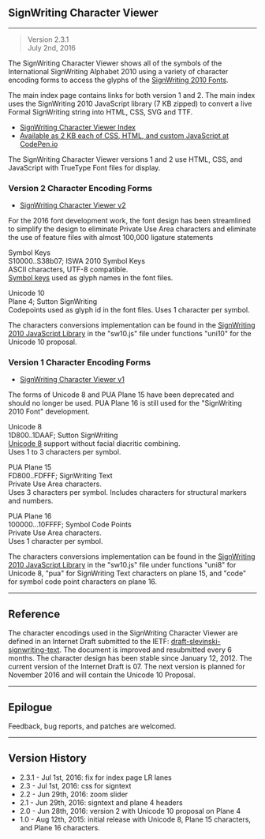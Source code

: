 ## SignWriting Character Viewer
- - - 
> Version 2.3.1  
July 2nd, 2016

The SignWriting Character Viewer shows all of the symbols of the International SignWriting Alphabet 2010 using a variety of character encoding forms to access the glyphs of the [SignWriting 2010 Fonts][29].
 
The main index page contains links for both version 1 and 2.
The main index uses the SignWriting 2010 JavaScript library (7 KB zipped) to convert a live Formal SignWriting string into HTML, CSS, SVG and TTF.
 * [SignWriting Character Viewer Index][67]  
 * [Available as 2 KB each of CSS, HTML, and custom JavaScript at CodePen.io][88]  


The SignWriting Character Viewer versions 1 and 2 use HTML, CSS, and JavaScript with TrueType Font files for display.

### Version 2 Character Encoding Forms
 * [SignWriting Character Viewer v2][69]  

For the 2016 font development work, the font design has been streamlined to simplify the design to eliminate Private Use Area characters and eliminate the use of feature files with almost 100,000 ligature statements

Symbol Keys  
S10000..S38b07; ISWA 2010 Symbol Keys  
ASCII characters, UTF-8 compatible.  
[Symbol keys][19] used as glyph names in the font files.

Unicode 10  
Plane 4; Sutton SignWriting  
Codepoints used as glyph id in the font files.
Uses 1 character per symbol.

The characters conversions implementation can be found in the [SignWriting 2010 JavaScript Library][60] in the "sw10.js" file under functions "uni10" for the Unicode 10 proposal.


### Version 1 Character Encoding Forms 
* [SignWriting Character Viewer v1][68]

The forms of Unicode 8 and PUA Plane 15 have been deprecated and should no longer be used.  PUA Plane 16 is still used for the "SignWriting 2010 Font" development.

Unicode 8  
1D800..1DAAF; Sutton SignWriting  
[Unicode 8][64] support without facial diacritic combining.  
Uses 1 to 3 characters per symbol.

PUA Plane 15  
FD800..FDFFF; SignWriting Text   
Private Use Area characters.  
Uses 3 characters per symbol.  Includes characters for structural markers and numbers.

PUA Plane 16  
100000...10FFFF; Symbol Code Points  
Private Use Area characters.  
Uses 1 character per symbol.


The characters conversions implementation can be found in the [SignWriting 2010 JavaScript Library][60] in the "sw10.js" file under functions "uni8" for Unicode 8, "pua" for SignWriting Text characters on plane 15, and "code" for symbol code point characters on plane 16.  

- - -

Reference
----------
The character encodings used in the SignWriting Character Viewer are defined in an Internet Draft submitted to the IETF: [draft-slevinski-signwriting-text][26].
The document is improved and resubmitted every 6 months.
The character design has been stable since January 12, 2012.
The current version of the Internet Draft is 07.
The next version is planned for November 2016 and will contain the Unicode 10 Proposal.

- - -

Epilogue
----------
Feedback, bug reports, and patches are welcomed.

- - -

Version History
------------------
* 2.3.1 - Jul 1st, 2016: fix for index page LR lanes
* 2.3 - Jul 1st, 2016: css for signtext
* 2.2 - Jun 29th, 2016: zoom slider
* 2.1 - Jun 29th, 2016: signtext and plane 4 headers
* 2.0 - Jun 28th, 2016: version 2 with Unicode 10 proposal on Plane 4
* 1.0 - Aug 12th, 2015: initial release with Unicode 8, Plane 15 characters, and Plane 16 characters.

[19]: http://signbank.org/iswa
[26]: http://tools.ietf.org/html/draft-slevinski-signwriting-text
[29]: https://github.com/Slevinski/signwriting_2010_fonts
[60]: https://github.com/Slevinski/sw10js
[64]: http://www.unicode.org/versions/Unicode8.0.0/
[67]: https://slevinski.github.io/SignWriting_Character_Viewer/
[68]: https://slevinski.github.io/SignWriting_Character_Viewer/SignWriting_Character_Viewer.html
[69]: https://slevinski.github.io/SignWriting_Character_Viewer/SignWriting_Character_Viewer_2.html
[88]: http://codepen.io/Slevinski/full/XKRPzm/
